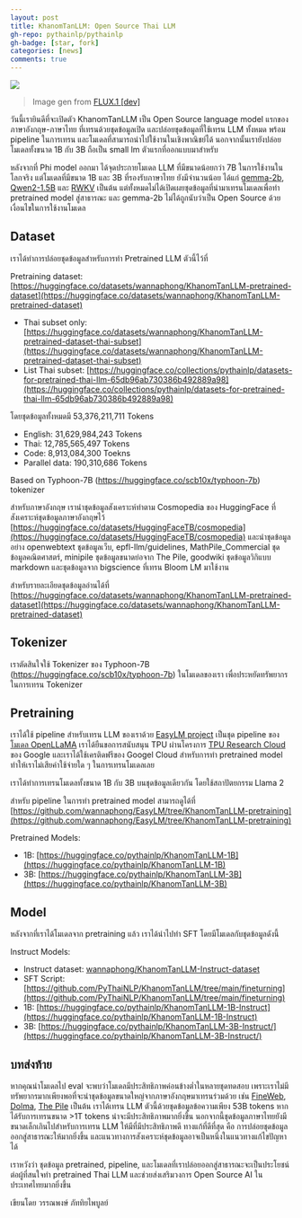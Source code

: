 ```yaml
---
layout: post
title: KhanomTanLLM: Open Source Thai LLM
gh-repo: pythainlp/pythainlp
gh-badge: [star, fork]
categories: [news]
comments: true
---
```


![](https://imgur.com/LpQmJqY.png)
> Image gen from [FLUX.1 [dev]](https://huggingface.co/spaces/black-forest-labs/FLUX.1-dev)

วันนี้เรายินดีที่จะเปิดตัว KhanomTanLLM เป็น Open Source language model แรกของภาษาอังกฤษ-ภาษาไทย ที่เทรนด้วยชุดข้อมูลเปิด และปล่อยชุดข้อมูลที่ใช้เทรน LLM ทั้งหมด พร้อม pipeline ในการเทรน และโมเดลที่สามารถนำไปใช้งานในเชิงพาณิชย์ได้ นอกจากนั้นเรายังปล่อยโมเดลทั้งขนาด 1B กับ 3B ถือเป็น small lm ตัวแรกที่ออกแบบมาสำหรับ

หลังจากที่ Phi model ออกมา ได้จุดประกายโมเดล LLM ที่มีขนาดน้อยกว่า 7B ในการใช้งานในโลกจริง แต่โมเดลที่มีขนาด 1B และ 3B ที่รองรับภาษาไทย ยังมีจำนวนน้อย ได้แก่ [gemma-2b](https://huggingface.co/google/gemma-2b), [Qwen2-1.5B](https://huggingface.co/Qwen/Qwen2-1.5B) และ [RWKV](https://huggingface.co/RWKV/) เป็นต้น แต่ทั้งหมดไม่ได้เปิดเผยชุดข้อมูลที่นำมาเทรนโมเดลเพื่อทำ pretrained model สู่สาธารณะ และ gemma-2b ไม่ได้ถูกนับว่าเป็น Open Source ด้วยเงื่อนไขในการใช้งานโมเดล

## Dataset

เราได้ทำการปล่อยชุดข้อมูลสำหรับการทำ Pretrained LLM ตัวนี้ไว้ที่

Pretraining dataset: [https://huggingface.co/datasets/wannaphong/KhanomTanLLM-pretrained-dataset](https://huggingface.co/datasets/wannaphong/KhanomTanLLM-pretrained-dataset)
- Thai subset only: [https://huggingface.co/datasets/wannaphong/KhanomTanLLM-pretrained-dataset-thai-subset](https://huggingface.co/datasets/wannaphong/KhanomTanLLM-pretrained-dataset-thai-subset)
- List Thai subset: [https://huggingface.co/collections/pythainlp/datasets-for-pretrained-thai-llm-65db96ab730386b492889a98](https://huggingface.co/collections/pythainlp/datasets-for-pretrained-thai-llm-65db96ab730386b492889a98)

โดยชุดข้อมูลทั้งหมดมี 53,376,211,711 Tokens

- English: 31,629,984,243 Tokens
- Thai: 12,785,565,497 Tokens
- Code: 8,913,084,300 Toekns
- Parallel data: 190,310,686 Tokens

Based on Typhoon-7B (https://huggingface.co/scb10x/typhoon-7b) tokenizer

สำหรับภาษาอังกฤษ เรานำชุดข้อมูลสังเคราะห์ทำตาม Cosmopedia ของ HuggingFace ที่สังเคราะห์ชุดข้อมูลภาษาอังกฤษไว้ [https://huggingface.co/datasets/HuggingFaceTB/cosmopedia](https://huggingface.co/datasets/HuggingFaceTB/cosmopedia) และนำชุดข้อมูลอย่าง openwebtext ชุดข้อมูลเว็บ, epfl-llm/guidelines, MathPile_Commercial ชุดข้อมูลคณิตศาสตร์, minipile ชุดข้อมูลขนาดย่อจาก The Pile, goodwiki ชุดข้อมูลวิกิแบบ markdown และชุดข้อมูลจาก bigscience ที่เทรน Bloom LM มาใช้งาน

สำหรับรายละเอียดชุดข้อมูลอ่านได้ที่ [https://huggingface.co/datasets/wannaphong/KhanomTanLLM-pretrained-dataset](https://huggingface.co/datasets/wannaphong/KhanomTanLLM-pretrained-dataset)

## Tokenizer

เราตัดสินใจใช้ Tokenizer ของ Typhoon-7B (https://huggingface.co/scb10x/typhoon-7b) ในโมเดลของเรา เพื่อประหยัดทรัพยากรในการเทรน Tokenizer

## Pretraining

เราได้ใช้ pipeline สำหรับเทรน LLM ของเราด้วย [EasyLM project](https://github.com/young-geng/EasyLM) เป็นชุด pipeline ของ[โมเดล OpenLLaMA](https://github.com/openlm-research/open_llama)  เราได้ยืนขอการสนับสนุน TPU ผ่านโครงการ [TPU Research Cloud](https://sites.research.google/trc/about/) ของ Google และเราได้ใช้เครติดฟรีของ Googel Cloud สำหรับการทำ pretrained model  ทำให้เราไม่เสียค่าใช้จ่ายใด ๆ ในการเทรนโมเดลเลย

เราได้ทำการเทรนโมเดลทั้งขนาด 1B กับ 3B บนชุดข้อมูลเดียวกัน โดยใช้สถาปัตยกรรม Llama 2

สำหรับ pipeline ในการทำ pretrained model สามารถดูได้ที่ [https://github.com/wannaphong/EasyLM/tree/KhanomTanLLM-pretraining](https://github.com/wannaphong/EasyLM/tree/KhanomTanLLM-pretraining)

Pretrained Models:
- 1B: [https://huggingface.co/pythainlp/KhanomTanLLM-1B](https://huggingface.co/pythainlp/KhanomTanLLM-1B)
- 3B: [https://huggingface.co/pythainlp/KhanomTanLLM-3B](https://huggingface.co/pythainlp/KhanomTanLLM-3B)

## Model

หลังจากที่เราได้โมเดลจาก pretraining แล้ว เราได้นำไปทำ SFT โดยมีโมเดลกับชุดข้อมูลดังนี้

Instruct Models:
- Instruct dataset: [wannaphong/KhanomTanLLM-Instruct-dataset](https://huggingface.co/datasets/wannaphong/KhanomTanLLM-Instruct-dataset)
- SFT Script: [https://github.com/PyThaiNLP/KhanomTanLLM/tree/main/fineturning](https://github.com/PyThaiNLP/KhanomTanLLM/tree/main/fineturning)
- 1B: [https://huggingface.co/pythainlp/KhanomTanLLM-1B-Instruct](https://huggingface.co/pythainlp/KhanomTanLLM-1B-Instruct)
- 3B: [https://huggingface.co/pythainlp/KhanomTanLLM-3B-Instruct/](https://huggingface.co/pythainlp/KhanomTanLLM-3B-Instruct/)

## บทส่งท้าย

หากคุณนำโมเดลไป eval จะพบว่าโมเดลมีประสิทธิภาพค่อนข้างต่ำในหลายชุดทดสอบ เพราะเราไม่มีทรัพยากรมากเพียงพอที่จะนำชุดข้อมูลขนาดใหญ่จากภาษาอังกฤษมาเทรนร่วมด้วย เช่น [FineWeb](https://huggingface.co/datasets/HuggingFaceFW/fineweb), [Dolma](allenai/dolma), [The Pile](EleutherAI/the_pile_deduplicated) เป็นต้น เราได้เทรน LLM ตัวนี้ด้วยชุดข้อมูลข้อความเพียง 53B tokens หากได้รับการเทรนขนาด >1T tokens น่าจะมีประสิทธิภาพมากยิ่งขึ้น นอกจากนี้ชุดข้อมูลภาษาไทยยังมีขนาดเล็กเกินไปสำหรับการเทรน LLM ให้มีที่มีประสิทธิภาพดี ทางแก้ที่ดีที่สุด คือ การปล่อยชุดข้อมูลออกสู่สาธารณะให้มากยิ่งขึ้น และแนวทางการสังเคราะห์ชุดข้อมูลอาจเป็นหนึ่งในแนวทางแก้ไขปัญหาได้

เราหวังว่า ชุดข้อมูล pretrained, pipeline, และโมเดลที่เราปล่อยออกสู่สาธารณะจะเป็นประโยชน์ต่อผู้ที่สนใจทำ pretrained Thai LLM และช่วยส่งเสริมวงการ Open Source AI ในประเทศไทยมากยิ่งขึ้น

เขียนโดย วรรณพงษ์ ภัททิยไพบูลย์
